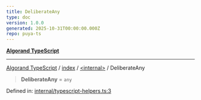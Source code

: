 ```yaml
---
title: DeliberateAny
type: doc
version: 1.0.0
generated: 2025-10-31T00:00:00.000Z
repo: puya-ts
---
```


[**Algorand TypeScript**](/reference/algorand-typescript/api/readme/)

---

[Algorand TypeScript](docs/_md/modules) / [index](docs/_md/index/README) / [\<internal\>](/reference/algorand-typescript/api/index/-internal-/readme/) / DeliberateAny

> **DeliberateAny** = `any`

Defined in: [internal/typescript-helpers.ts:3](https://github.com/algorandfoundation/puya-ts/blob/main/packages/algo-ts/src/internal/typescript-helpers.ts#L3)
